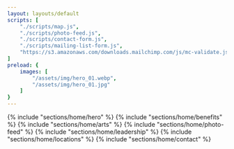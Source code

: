 ```yaml
---
layout: layouts/default
scripts: [
    "./scripts/map.js",
    "./scripts/photo-feed.js",
    "./scripts/contact-form.js",
    "./scripts/mailing-list-form.js",
    "https://s3.amazonaws.com/downloads.mailchimp.com/js/mc-validate.js"
]
preload: {
    images: [
        "/assets/img/hero_01.webp",
        "/assets/img/hero_01.jpg"
    ]
}
---
```


{% include "sections/home/hero" %}
{% include "sections/home/benefits" %}
{% include "sections/home/arts" %}
{% include "sections/home/photo-feed" %}
{% include "sections/home/leadership" %}
{% include "sections/home/locations" %}
{% include "sections/home/contact" %}